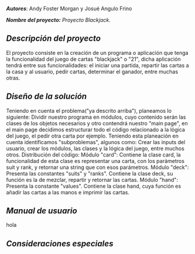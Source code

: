 ***Autores***:  Andy Foster Morgan y Josué Angulo Frino

***Nombre del proyecto:*** *Proyecto Blackjack.*

## ***Descripción del proyecto***

El proyecto consiste en la creación de un programa o aplicación que tenga la funcionalidad del juego de cartas "blackjack" o "21",  dicha aplicación tendrá entre sus funcionalidades: el iniciar una partida, repartir las cartas a la casa y al usuario, pedir cartas, determinar el ganador, entre muchas otras. 

## *Diseño de la solución*

Teniendo en cuenta el problema("ya descrito arriba"), planeamos lo siguiente: Dividir nuestro programa en módulos, cuyo contenido serán las clases de los objetos necesarios y otro contendrá nuestro "main page", en el main page decidimos estructurar todo el código relacionado a la lógica del juego, el pedir otra carta por ejemplo. Teniendo esta planeación en cuenta identificamos "subproblemas", algunos como: Crear las inputs del usuario, crear los módulos, las clases y la lógica del juego, entre muchos otros. 
Distribución del código: 
Módulo "card": Contiene la clase card, la funcionalidad de esta clase es representar una carta, con los parámetros suit y rank, y retornar una string que con esos parámetros. 
Módulo "deck": Presenta las constantes "suits" y "ranks". Contiene la clase deck, su función es la de mezclar, repartir y retornar las cartas. 
Módulo "hand": Presenta la constante "values". Contiene la clase hand, cuya función es añadir las cartas a las manos e imprimir las cartas.



## ***Manual de usuario***

hola



## *Consideraciones especiales*